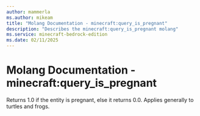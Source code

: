 ```yaml
---
author: mammerla
ms.author: mikeam
title: "Molang Documentation - minecraft:query_is_pregnant"
description: "Describes the minecraft:query_is_pregnant molang"
ms.service: minecraft-bedrock-edition
ms.date: 02/11/2025 
---
```


# Molang Documentation - minecraft:query_is_pregnant

Returns 1.0 if the entity is pregnant, else it returns 0.0. Applies generally to turtles and frogs.
